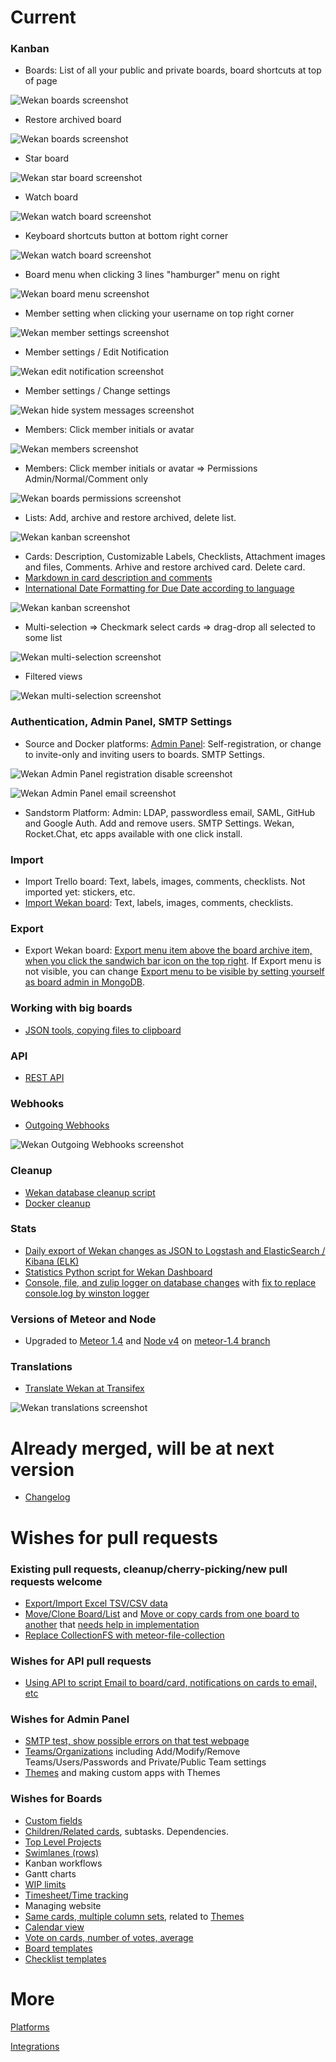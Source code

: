 # Current

### Kanban

* Boards: List of all your public and private boards, board shortcuts at top of page

![Wekan boards screenshot](https://wekan.github.io/screenshot-boards.png)

* Restore archived board

![Wekan boards screenshot](https://wekan.github.io/screenshot-restore-board.png)

* Star board

![Wekan star board screenshot](https://wekan.github.io/screenshot-star-board.png)

* Watch board

![Wekan watch board screenshot](https://wekan.github.io/screenshot-muted-watch.png)

* Keyboard shortcuts button at bottom right corner

![Wekan watch board screenshot](https://wekan.github.io/screenshot-keyboard-shortcuts.png)

* Board menu when clicking 3 lines "hamburger" menu on right

![Wekan board menu screenshot](https://wekan.github.io/screenshot-board-menu.png)

* Member setting when clicking your username on top right corner

![Wekan member settings screenshot](https://wekan.github.io/screenshot-member-settings.png)

* Member settings / Edit Notification

![Wekan edit notification screenshot](https://wekan.github.io/screenshot-member-settings-edit-notification.png)

* Member settings / Change settings

![Wekan hide system messages screenshot](https://wekan.github.io/screenshot-member-settings-hide-system-messages.png)

* Members: Click member initials or avatar

![Wekan members screenshot](https://wekan.github.io/screenshot-member-filter.png)

* Members: Click member initials or avatar => Permissions Admin/Normal/Comment only

![Wekan boards permissions screenshot](https://wekan.github.io/screenshot-member-comment-only.png)

* Lists: Add, archive and restore archived, delete list.

![Wekan kanban screenshot](https://wekan.github.io/screenshot-member-settings-archive.png)

* Cards: Description, Customizable Labels, Checklists, Attachment images and files, Comments. Arhive and restore archived card. Delete card.
* [Markdown in card description and comments](https://github.com/wekan/wekan/issues/1038)
* [International Date Formatting for Due Date according to language](https://github.com/wekan/wekan/issues/838)

![Wekan kanban screenshot](https://wekan.github.io/screenshot.png)

* Multi-selection => Checkmark select cards => drag-drop all selected to some list

![Wekan multi-selection screenshot](https://wekan.github.io/screenshot-multi-selection.png)

* Filtered views

![Wekan multi-selection screenshot](https://wekan.github.io/screenshot-filter.png)

### Authentication, Admin Panel, SMTP Settings

* Source and Docker platforms: [Admin Panel](https://github.com/wekan/wekan/blob/devel/CHANGELOG.md#v0111-rc2-2017-03-05-wekan-prerelease): Self-registration, or change to invite-only and inviting users to boards. SMTP Settings.

![Wekan Admin Panel registration disable screenshot](https://wekan.github.io/screenshot-admin-panel-registration.png)

![Wekan Admin Panel email screenshot](https://wekan.github.io/screenshot-admin-panel-email.png)

* Sandstorm Platform: Admin: LDAP, passwordless email, SAML, GitHub and Google Auth. Add and remove users. SMTP Settings. Wekan, Rocket.Chat, etc apps available with one click install.

### Import

* Import Trello board: Text, labels, images, comments, checklists. Not imported yet: stickers, etc.
* [Import Wekan board](https://github.com/wekan/wekan/pull/1117): Text, labels, images, comments, checklists.

### Export

* Export Wekan board: [Export menu item above the board archive item, when you click the sandwich bar icon on the top right](https://github.com/wekan/wekan/pull/1059). If Export menu is not visible, you can change [Export menu to be visible by setting yourself as board admin in MongoDB](https://github.com/wekan/wekan/issues/1060).

### Working with big boards

* [JSON tools, copying files to clipboard](https://github.com/wekan/wekan/issues/610#issuecomment-310862951)

### API

* [REST API](https://github.com/wekan/wekan/issues/1037)

### Webhooks

* [Outgoing Webhooks](https://github.com/wekan/wekan/pull/1119)

![Wekan Outgoing Webhooks screenshot](https://wekan.github.io/screenshot-outgoing-webhooks.png)

### Cleanup

* [Wekan database cleanup script](https://github.com/wekan/wekan-cleanup)
* [Docker cleanup](https://github.com/wekan/wekan/issues/985)

### Stats

* [Daily export of Wekan changes as JSON to Logstash and
ElasticSearch / Kibana (ELK)](https://github.com/wekan/wekan-logstash)
* [Statistics Python script for Wekan Dashboard](https://github.com/wekan/wekan-stats)
* [Console, file, and zulip logger on database changes](https://github.com/wekan/wekan/pull/1010) with [fix to replace console.log by winston logger](https://github.com/wekan/wekan/pull/1033)

### Versions of Meteor and Node

* Upgraded to [Meteor 1.4](https://github.com/wekan/wekan/pull/957) and [Node v4](https://github.com/wekan/wekan/issues/788) on [meteor-1.4 branch](https://github.com/wekan/wekan/tree/meteor-1.4)

### Translations

* [Translate Wekan at Transifex](https://www.transifex.com/wekan/wekan/)

![Wekan translations screenshot](https://wekan.github.io/screenshot-change-language.png)

# Already merged, will be at next version

* [Changelog](https://github.com/wekan/wekan/blob/devel/CHANGELOG.md)

# Wishes for pull requests

### Existing pull requests, cleanup/cherry-picking/new pull requests welcome

* [Export/Import Excel TSV/CSV data](https://github.com/wekan/wekan/pull/413)
* [Move/Clone Board/List](https://github.com/wekan/wekan/pull/446) and [Move or copy cards from one board to another](https://github.com/wekan/wekan/issues/797) that [needs help in implementation](https://github.com/wekan/wekan/issues/979)
* [Replace CollectionFS with meteor-file-collection](https://github.com/wekan/wekan/pull/875)

### Wishes for API pull requests

* [Using API to script Email to board/card, notifications on cards to email, etc](https://github.com/wekan/wekan/issues/794)

### Wishes for Admin Panel

* [SMTP test, show possible errors on that test webpage](https://github.com/wekan/wekan/issues/949)
* [Teams/Organizations](https://github.com/wekan/wekan/issues/802) including Add/Modify/Remove Teams/Users/Passwords and Private/Public Team settings
* [Themes](https://github.com/wekan/wekan/issues/781) and making custom apps with Themes

### Wishes for Boards

* [Custom fields](https://github.com/wekan/wekan/issues/807)
* [Children/Related cards](https://github.com/wekan/wekan/issues/709), subtasks. Dependencies. 
* [Top Level Projects](https://github.com/wekan/wekan/issues/641)
* [Swimlanes (rows)](https://github.com/wekan/wekan/issues/955)
* Kanban workflows
* Gantt charts
* [WIP limits](https://github.com/wekan/wekan/issues/783)
* [Timesheet/Time tracking](https://github.com/wekan/wekan/issues/812)
* Managing website
* [Same cards, multiple column sets](https://github.com/wekan/wekan/issues/211), related to [Themes](https://github.com/wekan/wekan/issues/781)
* [Calendar view](https://github.com/wekan/wekan/issues/808)
* [Vote on cards, number of votes, average](https://github.com/wekan/wekan/issues/796)
* [Board templates](https://github.com/wekan/wekan/issues/786)
* [Checklist templates](https://github.com/wekan/wekan/issues/904)

# More

[Platforms](https://github.com/wekan/wekan/wiki/Platforms)

[Integrations](https://github.com/wekan/wekan/wiki/Integrations)